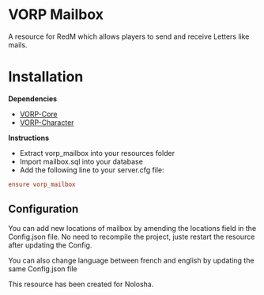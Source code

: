# VORP Mailbox

A resource for RedM which allows players to send and receive Letters like mails. 

# Installation 

**Dependencies**

- [VORP-Core](https://github.com/VORPCORE/VORP-Core)
- [VORP-Character](https://github.com/VORPCORE/VORP-Character)

**Instructions**

- Extract vorp_mailbox into your resources folder
- Import mailbox.sql into your database 
- Add the following line to your server.cfg file:
```cfg
ensure vorp_mailbox
```

## Configuration

You can add new locations of mailbox by amending the locations field in the Config.json file.
No need to recompile the project, juste restart the resource after updating the Config.

You can also change language between french and english by updating the same Config.json file


This resource has been created for Nolosha.